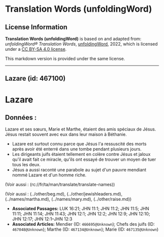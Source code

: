 # Translation Words (unfoldingWord)

## License Information

**Translation Words (unfoldingWord)** is based on and adapted from: _unfoldingWord® Translation Words_, [unfoldingWord](https://unfoldingword.org/utw), 2022, which is licensed under a [CC BY-SA 4.0 license](https://creativecommons.org/licenses/by-sa/4.0/legalcode.en).

This markdown version is provided under the same license.



--------------------------------

## Lazare (id: 467100)

Lazare
======

Données :
---------

Lazare et ses sœurs, Marie et Marthe, étaient des amis spéciaux de Jésus. Jésus restait souvent avec eux dans leur maison à Béthanie.

* Lazare est surtout connu parce que Jésus l'a ressuscité des morts après avoir été enterré dans une tombe pendant plusieurs jours.
* Les dirigeants juifs étaient tellement en colère contre Jésus et jaloux qu'il avait fait ce miracle, qu'ils ont essayé de trouver un moyen de tuer tous les deux.
* Jésus a aussi raconté une parabole au sujet d'un pauvre mendiant nommé Lazare et d'un homme riche.

(Voir aussi : (rc://fr/ta/man/translate/translate\-names))

(Voir aussi : (../other/beg.md), (../other/jewishleaders.md), (../names/martha.md), (../names/mary.md), (../other/raise.md))

* **Associated Passages:** LUK 16:21; JHN 11:1; JHN 11:2; JHN 11:5; JHN 11:11; JHN 11:14; JHN 11:43; JHN 12:1; JHN 12:2; JHN 12:9; JHN 12:10; JHN 12:17; JHN 12:1–JHN 12:3
* **Associated Articles:** Mendier  (ID: `466695@Unknown`); Chefs des juifs (ID: `467048@Unknown`); Marthe (ID: `467134@Unknown`); Marie (ID: `467135@Unknown`)

